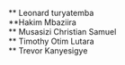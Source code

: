 ** Leonard turyatemba 
<br>
**Hakim Mbaziira
<br>
** Musasizi Christian Samuel
<br>
** Timothy Otim Lutara
<br>
** Trevor Kanyesigye
